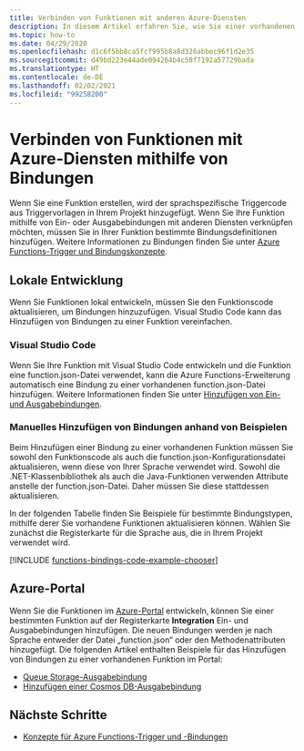 ```yaml
---
title: Verbinden von Funktionen mit anderen Azure-Diensten
description: In diesem Artikel erfahren Sie, wie Sie einer vorhandenen Funktion in einem Azure Functions-Projekt Bindungen mit anderen Azure-Diensten hinzufügen.
ms.topic: how-to
ms.date: 04/29/2020
ms.openlocfilehash: d1c6f5bb8ca5fcf995b8a8d326abbec96f1d2e35
ms.sourcegitcommit: d49bd223e44ade094264b4c58f7192a57729bada
ms.translationtype: HT
ms.contentlocale: de-DE
ms.lasthandoff: 02/02/2021
ms.locfileid: "99258200"
---
```

# <a name="connect-functions-to-azure-services-using-bindings"></a>Verbinden von Funktionen mit Azure-Diensten mithilfe von Bindungen

Wenn Sie eine Funktion erstellen, wird der sprachspezifische Triggercode aus Triggervorlagen in Ihrem Projekt hinzugefügt. Wenn Sie Ihre Funktion mithilfe von Ein- oder Ausgabebindungen mit anderen Diensten verknüpfen möchten, müssen Sie in Ihrer Funktion bestimmte Bindungsdefinitionen hinzufügen. Weitere Informationen zu Bindungen finden Sie unter [Azure Functions-Trigger und Bindungskonzepte](functions-triggers-bindings.md).

## <a name="local-development"></a>Lokale Entwicklung       

Wenn Sie Funktionen lokal entwickeln, müssen Sie den Funktionscode aktualisieren, um Bindungen hinzuzufügen. Visual Studio Code kann das Hinzufügen von Bindungen zu einer Funktion vereinfachen.  

### <a name="visual-studio-code"></a>Visual Studio Code

Wenn Sie Ihre Funktion mit Visual Studio Code entwickeln und die Funktion eine function.json-Datei verwendet, kann die Azure Functions-Erweiterung automatisch eine Bindung zu einer vorhandenen function.json-Datei hinzufügen. Weitere Informationen finden Sie unter [Hinzufügen von Ein- und Ausgabebindungen](functions-develop-vs-code.md#add-input-and-output-bindings).   

### <a name="manually-add-bindings-based-on-examples"></a>Manuelles Hinzufügen von Bindungen anhand von Beispielen

Beim Hinzufügen einer Bindung zu einer vorhandenen Funktion müssen Sie sowohl den Funktionscode als auch die function.json-Konfigurationsdatei aktualisieren, wenn diese von Ihrer Sprache verwendet wird. Sowohl die .NET-Klassenbibliothek als auch die Java-Funktionen verwenden Attribute anstelle der function.json-Datei. Daher müssen Sie diese stattdessen aktualisieren.

In der folgenden Tabelle finden Sie Beispiele für bestimmte Bindungstypen, mithilfe derer Sie vorhandene Funktionen aktualisieren können. Wählen Sie zunächst die Registerkarte für die Sprache aus, die in Ihrem Projekt verwendet wird. 

[!INCLUDE [functions-bindings-code-example-chooser](../../includes/functions-bindings-code-example-chooser.md)]

## <a name="azure-portal"></a>Azure-Portal

Wenn Sie die Funktionen im [Azure-Portal](https://portal.azure.com) entwickeln, können Sie einer bestimmten Funktion auf der Registerkarte **Integration** Ein- und Ausgabebindungen hinzufügen. Die neuen Bindungen werden je nach Sprache entweder der Datei „function.json“ oder den Methodenattributen hinzugefügt. Die folgenden Artikel enthalten Beispiele für das Hinzufügen von Bindungen zu einer vorhandenen Funktion im Portal:

+ [Queue Storage-Ausgabebindung](functions-integrate-storage-queue-output-binding.md)
+ [Hinzufügen einer Cosmos DB-Ausgabebindung](functions-integrate-store-unstructured-data-cosmosdb.md)

## <a name="next-steps"></a>Nächste Schritte

+ [Konzepte für Azure Functions-Trigger und -Bindungen](functions-triggers-bindings.md)
